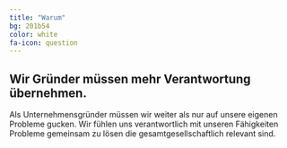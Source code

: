 ```yaml
---
title: "Warum"
bg: 201b54
color: white
fa-icon: question
---
```


## Wir Gründer müssen mehr Verantwortung übernehmen.

Als Unternehmensgründer müssen wir weiter als nur auf unsere eigenen Probleme gucken. Wir fühlen uns verantwortlich mit unseren Fähigkeiten Probleme gemeinsam zu lösen die gesamtgesellschaftlich relevant sind.
